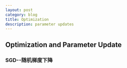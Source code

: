 ```yaml
---
layout: post
category: blog
title: Optimization
description: parameter updates
---
```


## Optimization and Parameter Update
### SGD--随机梯度下降
　　